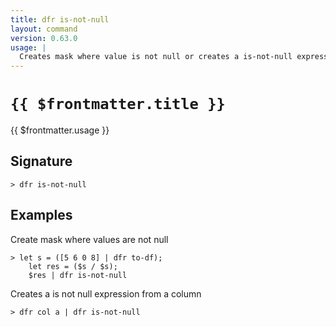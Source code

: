 ```yaml
---
title: dfr is-not-null
layout: command
version: 0.63.0
usage: |
  Creates mask where value is not null or creates a is-not-null expression
---
```


# `{{ $frontmatter.title }}`

<div style='white-space: pre-wrap;'>{{ $frontmatter.usage }}</div>

## Signature

```> dfr is-not-null ```

## Examples

Create mask where values are not null
```shell
> let s = ([5 6 0 8] | dfr to-df);
    let res = ($s / $s);
    $res | dfr is-not-null
```

Creates a is not null expression from a column
```shell
> dfr col a | dfr is-not-null
```
